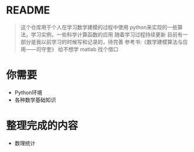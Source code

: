 # README

> 这个仓库用于个人在学习数学建模的过程中使用 python来实现的一些算法，学习实例，一些科学计算函数的应用
> 随着学习过程持续更新
> 目前有一部分是我以前学习的时候写和记录的，待完善
> 参考书:《数学建模算法与应用——司守奎》
> 给不想学 matlab 找个借口

# 你需要

- Python环境
- 各种数学基础知识

# 整理完成的内容

- 数理统计